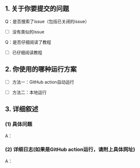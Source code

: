 <!-- ⚠️先在 issues 页面搜索你的问题，包括已关闭的issue，很可能已被解决。 -->

<!-- 这是隐藏的信息 -->
<!-- 👆这样括起来的信息将被隐藏，填写时注意不要写在里面。 -->

<!-- 点击编辑器上方的 preview 可预览效果 -->

<!--⚠️_完整_填写以下模板描述问题，否则反馈将会被系统关闭。-->
<!--⚠️_不要_修改下面问题的标题，否则反馈将会被系统关闭。-->

## 1. 关于你要提交的问题

Q：是否搜索了issue（包括已关闭的issue）
- [ ] 没有类似的issue <!-- 将中括号中的空格替换为 "x" ，即为选中 -->

Q：是否仔细阅读了教程
- [ ] 已仔细阅读教程 <!-- 将中括号中的空格替换为 "x" ，即为选中 -->

## 2. 你使用的哪种运行方案
<!-- 将中括号中的空格替换为 "x" ，即为选中 -->
- [ ] 方法一：GitHub action自动运行 
- [ ] 方法二：本地运行



## 3. 详细叙述
### (1) 具体问题
A：


### (2) 详细日志(如果是GitHub action运行，请附上具体网址)
A：

